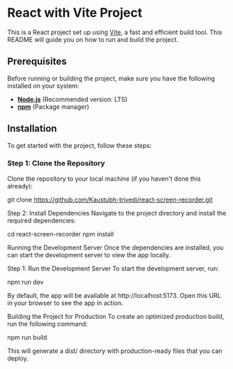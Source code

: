 # React with Vite Project

This is a React project set up using [Vite](https://vitejs.dev/), a fast and efficient build tool. This README will guide you on how to run and build the project.

## Prerequisites

Before running or building the project, make sure you have the following installed on your system:

- **[Node.js](https://nodejs.org/)** (Recommended version: LTS)
- **[npm](https://www.npmjs.com/)** (Package manager)

## Installation

To get started with the project, follow these steps:

### Step 1: Clone the Repository

Clone the repository to your local machine (if you haven't done this already):

git clone https://github.com/Kaustubh-trivedi/react-screen-recorder.git


Step 2: Install Dependencies
Navigate to the project directory and install the required dependencies:


cd react-screen-recorder
npm install

Running the Development Server
Once the dependencies are installed, you can start the development server to view the app locally.

Step 1: Run the Development Server
To start the development server, run:

npm run dev

By default, the app will be available at http://localhost:5173. Open this URL in your browser to see the app in action.


Building the Project for Production
To create an optimized production build, run the following command:     

npm run build

This will generate a dist/ directory with production-ready files that you can deploy.
